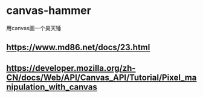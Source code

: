 # canvas-hammer
用canvas画一个昊天锤


## https://www.md86.net/docs/23.html

## https://developer.mozilla.org/zh-CN/docs/Web/API/Canvas_API/Tutorial/Pixel_manipulation_with_canvas